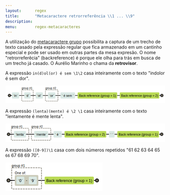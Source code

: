 ```yaml
---
layout:      regex
title:       "Metacaractere retrorreferência \\1 ... \\9"
description: 
menu:        regex-metacaracteres
---
```


A utilização do [metacaractere grupo](/regex/metacaractere-grupo/) possibilita a captura de um trecho de texto casado 
pela expressão regular que fica armazenado em um cantinho especial e pode ser usado em outras partes da mesa expresão. 
O nome "retrorreferêcia" (backreference) é porque ele olha para trás em busca de um trecho já casado. O Aurélio Marinho
o chama da __retrovisor__.

A expressão `in(d)ol(or) é sem \1\2` casa inteiramente com o texto "indolor é sem dor".

![Figura ilustrando o metacaractere retrorreferência](../metacaractere-retrorreferencia/metacaractere-retrorreferencia-01.png "Expresão regular: metacaractere retrorreferência")

A expressão `(lenta)(mente) é \2 \1` casa inteiramente com o texto "lentamente é mente lenta".

![Figura ilustrando o metacaractere retrorreferência](../metacaractere-retrorreferencia/metacaractere-retrorreferencia-02.png "Expresão regular: metacaractere retrorreferência")

A expressão `([0-9])\1` casa com dois números repetidos "61 62 63 64 65 `66` 67 68 69 70".

![Figura ilustrando o metacaractere retrorreferência](../metacaractere-retrorreferencia/metacaractere-retrorreferencia-03.png "Expresão regular: metacaractere retrorreferência")
